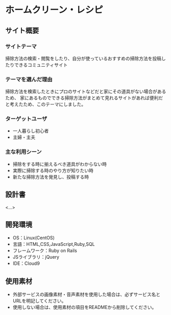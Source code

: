 # ホームクリーン・レシピ

## サイト概要
### サイトテーマ
掃除方法の検索・閲覧をしたり、自分が使っているおすすめの掃除方法を投稿したりできるコミュニティサイト

### テーマを選んだ理由
掃除方法を検索したときにプロのサイトなどだと家にその道具がない場合があるため、
家にあるものでできる掃除方法がまとめて見れるサイトがあれば便利だと考えたため、このテーマにしました。

### ターゲットユーザ
* 一人暮らし初心者
* 主婦・主夫

### 主な利用シーン
* 掃除をする時に揃えるべき道具がわからない時
* 実際に掃除する時のやり方が知りたい時
* 新たな掃除方法を発見し、投稿する時

## 設計書
<...>

## 開発環境
- OS：Linux(CentOS)
- 言語：HTML,CSS,JavaScript,Ruby,SQL
- フレームワーク：Ruby on Rails
- JSライブラリ：jQuery
- IDE：Cloud9

## 使用素材
- 外部サービスの画像素材・音声素材を使用した場合は、必ずサービス名とURLを明記してください。
- 使用しない場合は、使用素材の項目をREADMEから削除してください。